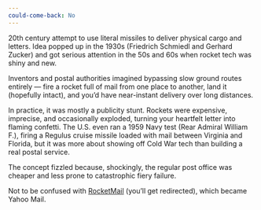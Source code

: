 ```yaml
---
could-come-back: No
---
```


20th century attempt to use literal missiles to deliver physical cargo and letters. Idea popped up in the 1930s (Friedrich Schmiedl and Gerhard Zucker) and got serious attention in the 50s and 60s when rocket tech was shiny and new.

Inventors and postal authorities imagined bypassing slow ground routes entirely — fire a rocket full of mail from one place to another, land it (hopefully intact), and you’d have near-instant delivery over long distances.

In practice, it was mostly a publicity stunt. Rockets were expensive, imprecise, and occasionally exploded, turning your heartfelt letter into flaming confetti. The U.S. even ran a 1959 Navy test (Rear Admiral William F.), firing a Regulus cruise missile loaded with mail between Virginia and Florida, but it was more about showing off Cold War tech than building a real postal service.

The concept fizzled because, shockingly, the regular post office was cheaper and less prone to catastrophic fiery failure.

Not to be confused with [RocketMail](rocketmail.com) (you’ll get redirected), which became Yahoo Mail.
